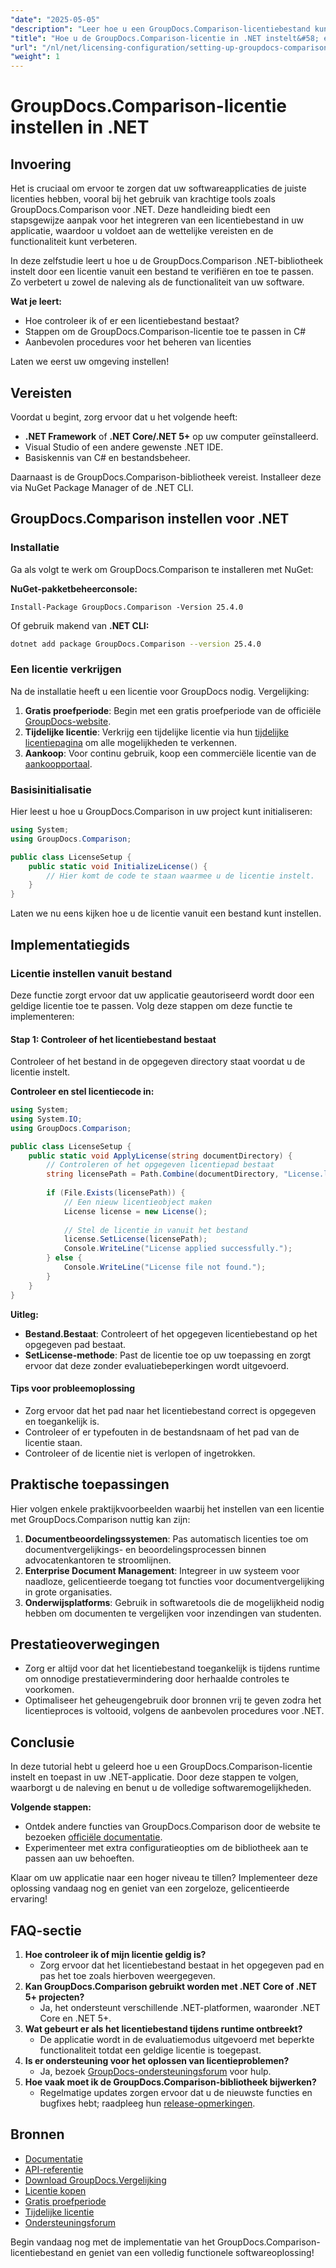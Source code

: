 ```yaml
---
"date": "2025-05-05"
"description": "Leer hoe u een GroupDocs.Comparison-licentiebestand kunt integreren en toepassen in uw .NET-toepassingen voor naadloze softwarenaleving en functionaliteit."
"title": "Hoe u de GroupDocs.Comparison-licentie in .NET instelt&#58; een stapsgewijze handleiding"
"url": "/nl/net/licensing-configuration/setting-up-groupdocs-comparison-license-net/"
"weight": 1
---
```


# GroupDocs.Comparison-licentie instellen in .NET

## Invoering

Het is cruciaal om ervoor te zorgen dat uw softwareapplicaties de juiste licenties hebben, vooral bij het gebruik van krachtige tools zoals GroupDocs.Comparison voor .NET. Deze handleiding biedt een stapsgewijze aanpak voor het integreren van een licentiebestand in uw applicatie, waardoor u voldoet aan de wettelijke vereisten en de functionaliteit kunt verbeteren.

In deze zelfstudie leert u hoe u de GroupDocs.Comparison .NET-bibliotheek instelt door een licentie vanuit een bestand te verifiëren en toe te passen. Zo verbetert u zowel de naleving als de functionaliteit van uw software.

**Wat je leert:**
- Hoe controleer ik of er een licentiebestand bestaat?
- Stappen om de GroupDocs.Comparison-licentie toe te passen in C#
- Aanbevolen procedures voor het beheren van licenties

Laten we eerst uw omgeving instellen!

## Vereisten

Voordat u begint, zorg ervoor dat u het volgende heeft:
- **.NET Framework** of **.NET Core/.NET 5+** op uw computer geïnstalleerd.
- Visual Studio of een andere gewenste .NET IDE.
- Basiskennis van C# en bestandsbeheer.

Daarnaast is de GroupDocs.Comparison-bibliotheek vereist. Installeer deze via NuGet Package Manager of de .NET CLI.

## GroupDocs.Comparison instellen voor .NET

### Installatie

Ga als volgt te werk om GroupDocs.Comparison te installeren met NuGet:

**NuGet-pakketbeheerconsole:**
```shell
Install-Package GroupDocs.Comparison -Version 25.4.0
```
Of gebruik makend van **.NET CLI:**
```bash
dotnet add package GroupDocs.Comparison --version 25.4.0
```

### Een licentie verkrijgen

Na de installatie heeft u een licentie voor GroupDocs nodig. Vergelijking:
1. **Gratis proefperiode**: Begin met een gratis proefperiode van de officiële [GroupDocs-website](https://releases.groupdocs.com/comparison/net/).
2. **Tijdelijke licentie**: Verkrijg een tijdelijke licentie via hun [tijdelijke licentiepagina](https://purchase.groupdocs.com/temporary-license/) om alle mogelijkheden te verkennen.
3. **Aankoop**: Voor continu gebruik, koop een commerciële licentie van de [aankoopportaal](https://purchase.groupdocs.com/buy).

### Basisinitialisatie

Hier leest u hoe u GroupDocs.Comparison in uw project kunt initialiseren:

```csharp
using System;
using GroupDocs.Comparison;

public class LicenseSetup {
    public static void InitializeLicense() {
        // Hier komt de code te staan waarmee u de licentie instelt.
    }
}
```

Laten we nu eens kijken hoe u de licentie vanuit een bestand kunt instellen.

## Implementatiegids

### Licentie instellen vanuit bestand

Deze functie zorgt ervoor dat uw applicatie geautoriseerd wordt door een geldige licentie toe te passen. Volg deze stappen om deze functie te implementeren:

#### Stap 1: Controleer of het licentiebestand bestaat

Controleer of het bestand in de opgegeven directory staat voordat u de licentie instelt.

**Controleer en stel licentiecode in:**
```csharp
using System;
using System.IO;
using GroupDocs.Comparison;

public class LicenseSetup {
    public static void ApplyLicense(string documentDirectory) {
        // Controleren of het opgegeven licentiepad bestaat
        string licensePath = Path.Combine(documentDirectory, "License.lic");
        
        if (File.Exists(licensePath)) {
            // Een nieuw licentieobject maken
            License license = new License();
            
            // Stel de licentie in vanuit het bestand
            license.SetLicense(licensePath);
            Console.WriteLine("License applied successfully.");
        } else {
            Console.WriteLine("License file not found.");
        }
    }
}
```

**Uitleg:**
- **Bestand.Bestaat**: Controleert of het opgegeven licentiebestand op het opgegeven pad bestaat.
- **SetLicense-methode**: Past de licentie toe op uw toepassing en zorgt ervoor dat deze zonder evaluatiebeperkingen wordt uitgevoerd.

#### Tips voor probleemoplossing

- Zorg ervoor dat het pad naar het licentiebestand correct is opgegeven en toegankelijk is.
- Controleer of er typefouten in de bestandsnaam of het pad van de licentie staan.
- Controleer of de licentie niet is verlopen of ingetrokken.

## Praktische toepassingen

Hier volgen enkele praktijkvoorbeelden waarbij het instellen van een licentie met GroupDocs.Comparison nuttig kan zijn:
1. **Documentbeoordelingssystemen**: Pas automatisch licenties toe om documentvergelijkings- en beoordelingsprocessen binnen advocatenkantoren te stroomlijnen.
2. **Enterprise Document Management**: Integreer in uw systeem voor naadloze, gelicentieerde toegang tot functies voor documentvergelijking in grote organisaties.
3. **Onderwijsplatforms**: Gebruik in softwaretools die de mogelijkheid nodig hebben om documenten te vergelijken voor inzendingen van studenten.

## Prestatieoverwegingen

- Zorg er altijd voor dat het licentiebestand toegankelijk is tijdens runtime om onnodige prestatievermindering door herhaalde controles te voorkomen.
- Optimaliseer het geheugengebruik door bronnen vrij te geven zodra het licentieproces is voltooid, volgens de aanbevolen procedures voor .NET.

## Conclusie

In deze tutorial hebt u geleerd hoe u een GroupDocs.Comparison-licentie instelt en toepast in uw .NET-applicatie. Door deze stappen te volgen, waarborgt u de naleving en benut u de volledige softwaremogelijkheden. 

**Volgende stappen:**
- Ontdek andere functies van GroupDocs.Comparison door de website te bezoeken [officiële documentatie](https://docs.groupdocs.com/comparison/net/).
- Experimenteer met extra configuratieopties om de bibliotheek aan te passen aan uw behoeften.

Klaar om uw applicatie naar een hoger niveau te tillen? Implementeer deze oplossing vandaag nog en geniet van een zorgeloze, gelicentieerde ervaring!

## FAQ-sectie

1. **Hoe controleer ik of mijn licentie geldig is?**
   - Zorg ervoor dat het licentiebestand bestaat in het opgegeven pad en pas het toe zoals hierboven weergegeven.
2. **Kan GroupDocs.Comparison gebruikt worden met .NET Core of .NET 5+ projecten?**
   - Ja, het ondersteunt verschillende .NET-platformen, waaronder .NET Core en .NET 5+.
3. **Wat gebeurt er als het licentiebestand tijdens runtime ontbreekt?**
   - De applicatie wordt in de evaluatiemodus uitgevoerd met beperkte functionaliteit totdat een geldige licentie is toegepast.
4. **Is er ondersteuning voor het oplossen van licentieproblemen?**
   - Ja, bezoek [GroupDocs-ondersteuningsforum](https://forum.groupdocs.com/c/comparison/) voor hulp.
5. **Hoe vaak moet ik de GroupDocs.Comparison-bibliotheek bijwerken?**
   - Regelmatige updates zorgen ervoor dat u de nieuwste functies en bugfixes hebt; raadpleeg hun [release-opmerkingen](https://releases.groupdocs.com/comparison/net/).

## Bronnen
- [Documentatie](https://docs.groupdocs.com/comparison/net/)
- [API-referentie](https://reference.groupdocs.com/comparison/net/)
- [Download GroupDocs.Vergelijking](https://releases.groupdocs.com/comparison/net/)
- [Licentie kopen](https://purchase.groupdocs.com/buy)
- [Gratis proefperiode](https://releases.groupdocs.com/comparison/net/)
- [Tijdelijke licentie](https://purchase.groupdocs.com/temporary-license/)
- [Ondersteuningsforum](https://forum.groupdocs.com/c/comparison/)

Begin vandaag nog met de implementatie van het GroupDocs.Comparison-licentiebestand en geniet van een volledig functionele softwareoplossing!